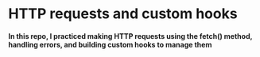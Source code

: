 # HTTP requests and custom hooks

#### In this repo, I practiced making HTTP requests using the fetch() method, handling errors, and building custom hooks to manage them
